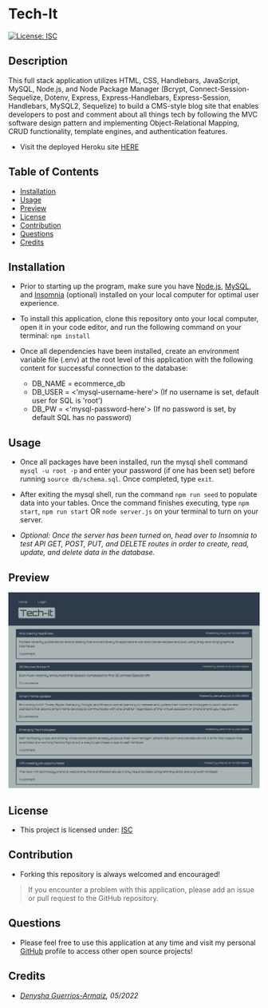# Tech-It

[![License: ISC](https://img.shields.io/badge/License-ISC-blue.svg)](https://opensource.org/licenses/ISC)

## Description
This full stack application utilizes HTML, CSS, Handlebars, JavaScript, MySQL, Node.js, and Node Package Manager (Bcrypt, Connect-Session-Sequelize, Dotenv, Express, Express-Handlebars, Express-Session, Handlebars, MySQL2, Sequelize) to build a CMS-style blog site that enables developers to post and comment about all things tech by following the MVC software design pattern and implementing Object-Relational Mapping, CRUD functionality, template engines, and authentication features.

- Visit the deployed Heroku site [HERE](https://tech-it.herokuapp.com)

## Table of Contents
  - [Installation](#installation)
  - [Usage](#usage)
  - [Preview](#preview)
  - [License](#license)
  - [Contribution](#contribution)
  - [Questions](#questions)
  - [Credits](#credits)

## Installation
- Prior to starting up the program, make sure you have [Node.js](https://nodejs.org/en/download/), [MySQL](https://coding-boot-camp.github.io/full-stack/mysql/mysql-installation-guide), and [Insomnia](https://insomnia.rest/download) (optional) installed on your local computer for optimal user experience.

- To install this application, clone this repository onto your local computer, open it in your code editor, and run the following command on your terminal: ```npm install```

- Once all dependencies have been installed, create an environment variable file (.env) at the root level of this application with the following content for successful connection to the database:
    - DB_NAME = ecommerce_db
    - DB_USER = <'mysql-username-here'> (If no username is set, default user for SQL is 'root')
    - DB_PW = <'mysql-password-here'> (If no password is set, by default SQL has no password)

## Usage
- Once all packages have been installed, run the mysql shell command ```mysql -u root -p``` and enter your password (if one has been set) before running ```source db/schema.sql```. Once completed, type ```exit```.

- After exiting the mysql shell, run the command ```npm run seed``` to populate data into your tables. Once the command finishes executing, type ```npm start```, ```npm run start``` OR ```node server.js``` on your terminal to turn on your server.

- *Optional: Once the server has been turned on, head over to Insomnia to test API GET, POST, PUT, and DELETE routes in order to create, read, update, and delete data in the database.* 

## Preview

![Screenshot](./images/tech-it-preview.png)

## License
- This project is licensed under: [ISC](https://opensource.org/licenses/ISC)

## Contribution 
- Forking this repository is always welcomed and encouraged!

> If you encounter a problem with this application, please add an issue or pull request to the GitHub repository. 

## Questions
- Please feel free to use this application at any time and visit my personal [GitHub](https://github.com/denysha-abigail) profile to access other open source projects! 

## Credits
- *[Denysha Guerrios-Armaiz](https://github.com/denysha-abigail), 05/2022*